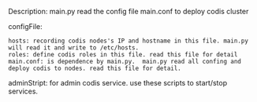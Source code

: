 Description:
	main.py read the config file main.conf to deploy codis cluster


configFile:

	hosts: recording codis nodes's IP and hostname in this file. main.py will read it and write to /etc/hosts.
	roles: define codis roles in this file. read this file for detail
	main.conf: is dependence by main.py.  main.py read all confing and deploy codis to nodes. read this file for detail.

adminStript:
	for admin codis service. use these scripts to start/stop services.
